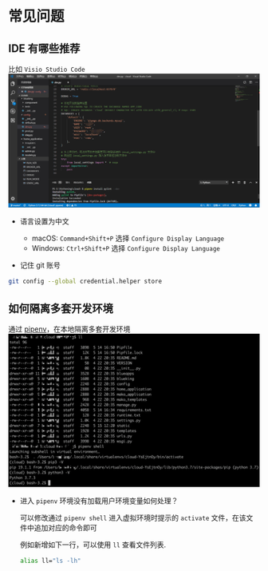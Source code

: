# 常见问题
## IDE 有哪些推荐

比如 `Visio Studio Code`
![Visio_Studio_Code](../assets/Visio_Studio_Code.png)

- 语言设置为中文
    - macOS: `Command+Shift+P` 选择 `Configure Display Language`
    - Windows: `Ctrl+Shift+P` 选择 `Configure Display Language`

- 记住 git 账号

```bash
git config --global credential.helper store
```

## 如何隔离多套开发环境

通过 [pipenv](https://zhuanlan.zhihu.com/p/37581807)，在本地隔离多套开发环境
![pipenv](../assets/pipenv.png)

- 进入 `pipenv` 环境没有加载用户环境变量如何处理？

    可以修改通过 `pipenv shell` 进入虚拟环境时提示的 `activate` 文件，在该文件中追加对应的命令即可

    例如新增如下一行，可以使用 `ll` 查看文件列表.

    ```bash
    alias ll="ls -lh"
    ```

